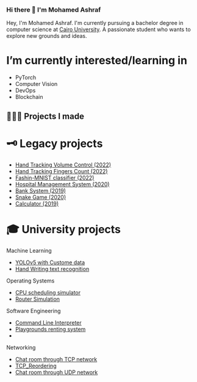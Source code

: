 ### Hi there 👋 I'm Mohamed Ashraf

Hey, I'm Mohamed Ashraf. I'm currently pursuing a bachelor degree in computer science at [Cairo University](https://cu.edu.eg/Home). A passionate student who wants to explore new grounds and ideas.

# I’m currently interested/learning in
- PyTorch
- Computer Vision
- DevOps
- Blockchain

## 👨🏻‍💻 Projects I made


# 🗝 Legacy projects
- [Hand Tracking Volume Control (2022)](https://github.com/7MohamedAshraf10/HandTrackingProject)
- [Hand Tracking Fingers Count (2022)](https://github.com/7MohamedAshraf10/HandTrackingProject) 
- [Fashin-MNIST classifier (2022)](https://github.com/7MohamedAshraf10/Fashion_MNIST)
- [Hospital Management System (2020)](https://github.com/7MohamedAshraf10/HospitalManagementSystem)
- [Bank System (2019)](https://github.com/7MohamedAshraf10/Java_miniBankSystem)
- [Snake Game (2020)](https://github.com/7MohamedAshraf10/Java_SnakeGame)
- [Calculator (2019)](https://github.com/7MohamedAshraf10/Java_Calculator_GUISwing)



# 🎓 University projects
 Machine Learning
 - [YOLOv5 with Custome data](https://github.com/7MohamedAshraf10/YOLOv5-Train-Custom-Dataset)
 - [Hand Writing text recognition](https://github.com/7MohamedAshraf10/Handwritten-Text-Recognition)
 

 Operating Systems
- [CPU scheduling simulator](https://github.com/7MohamedAshraf10/CPU-scheduling-simulator-) 
- [Router Simulation](https://github.com/7MohamedAshraf10/Router-Simulation)
  
 Software Engineering
- [Command Line Interpreter](https://github.com/7MohamedAshraf10/CommandLIneInterpreter)
- [Playgrounds renting system](https://github.com/7MohamedAshraf10/Java_miniPlaygroundSystem)
- 

 Networking
- [Chat room through TCP network](https://github.com/7MohamedAshraf10/Java_TCP_Chat)
- [TCP_Reordering](https://github.com/7MohamedAshraf10/Java_TCP_Reordering)
- [Chat room through UDP network](https://github.com/7MohamedAshraf10/Java_UDP_Chat)

<!--
**7MohamedAshraf10/7MohamedAshraf10** is a ✨ _special_ ✨ repository because its `README.md` (this file) appears on your GitHub profile.
